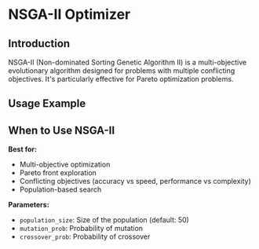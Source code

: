 # NSGA-II Optimizer

## Introduction

NSGA-II (Non-dominated Sorting Genetic Algorithm II) is a multi-objective evolutionary algorithm designed for problems with multiple conflicting objectives. It's particularly effective for Pareto optimization problems.

## Usage Example



## When to Use NSGA-II

**Best for:**
- Multi-objective optimization
- Pareto front exploration
- Conflicting objectives (accuracy vs speed, performance vs complexity)
- Population-based search

**Parameters:**
- `population_size`: Size of the population (default: 50)
- `mutation_prob`: Probability of mutation
- `crossover_prob`: Probability of crossover
